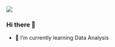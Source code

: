 <img src="https://capsule-render.vercel.app/api?type=egg&color=ffd400&height=180&section=header" />

### Hi there 👋

- 🌱 I’m currently learning Data Analysis
